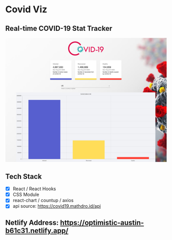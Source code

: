 # Covid Viz

## Real-time COVID-19 Stat Tracker

![Alt text](./src/images/Covid-viz.png)

## Tech Stack

- [x] React / React Hooks
- [x] CSS Module
- [x] react-chart / countup / axios
- [x] api source: https://covid19.mathdro.id/api

## Netlify Address: https://optimistic-austin-b61c31.netlify.app/
